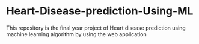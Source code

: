 # Heart-Disease-prediction-Using-ML

This repository is the final year project of Heart disease prediction using machine learning algorithm by using the web application
